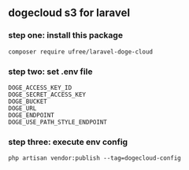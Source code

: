 ## dogecloud s3 for laravel

### step one: install this package
```angular2html
composer require ufree/laravel-doge-cloud
```
### step two: set .env file

```
DOGE_ACCESS_KEY_ID
DOGE_SECRET_ACCESS_KEY
DOGE_BUCKET
DOGE_URL
DOGE_ENDPOINT
DOGE_USE_PATH_STYLE_ENDPOINT
```

### step three: execute env config
```
php artisan vendor:publish --tag=dogecloud-config
```